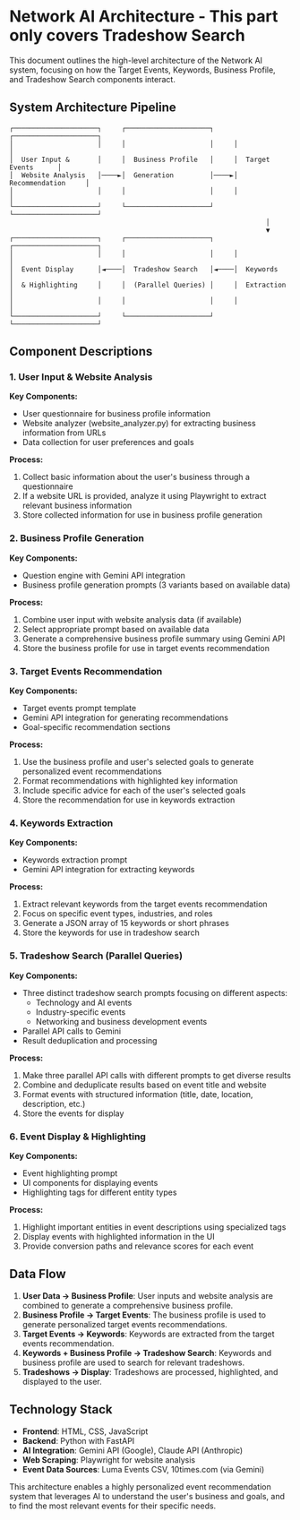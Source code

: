 # Network AI Architecture - This part only covers Tradeshow Search

This document outlines the high-level architecture of the Network AI system, focusing on how the Target Events, Keywords, Business Profile, and Tradeshow Search components interact.

## System Architecture Pipeline

```
┌─────────────────────┐     ┌─────────────────────┐     ┌─────────────────────┐
│                     │     │                     │     │                     │
│  User Input &       │     │  Business Profile   │     │  Target Events      │
│  Website Analysis   │────►│  Generation         │────►│  Recommendation     │
│                     │     │                     │     │                     │
└─────────────────────┘     └─────────────────────┘     └─────────────────────┘
                                                                │
                                                                ▼
┌─────────────────────┐     ┌─────────────────────┐     ┌─────────────────────┐
│                     │     │                     │     │                     │
│  Event Display      │◄────│  Tradeshow Search   │◄────│  Keywords           │
│  & Highlighting     │     │  (Parallel Queries) │     │  Extraction         │
│                     │     │                     │     │                     │
└─────────────────────┘     └─────────────────────┘     └─────────────────────┘
```

## Component Descriptions

### 1. User Input & Website Analysis

**Key Components:**
- User questionnaire for business profile information
- Website analyzer (website_analyzer.py) for extracting business information from URLs
- Data collection for user preferences and goals

**Process:**
1. Collect basic information about the user's business through a questionnaire
2. If a website URL is provided, analyze it using Playwright to extract relevant business information
3. Store collected information for use in business profile generation

### 2. Business Profile Generation

**Key Components:**
- Question engine with Gemini API integration
- Business profile generation prompts (3 variants based on available data)

**Process:**
1. Combine user input with website analysis data (if available)
2. Select appropriate prompt based on available data
3. Generate a comprehensive business profile summary using Gemini API
4. Store the business profile for use in target events recommendation

### 3. Target Events Recommendation

**Key Components:**
- Target events prompt template
- Gemini API integration for generating recommendations
- Goal-specific recommendation sections

**Process:**
1. Use the business profile and user's selected goals to generate personalized event recommendations
2. Format recommendations with highlighted key information
3. Include specific advice for each of the user's selected goals
4. Store the recommendation for use in keywords extraction

### 4. Keywords Extraction

**Key Components:**
- Keywords extraction prompt
- Gemini API integration for extracting keywords

**Process:**
1. Extract relevant keywords from the target events recommendation
2. Focus on specific event types, industries, and roles
3. Generate a JSON array of 15 keywords or short phrases
4. Store the keywords for use in tradeshow search

### 5. Tradeshow Search (Parallel Queries)

**Key Components:**
- Three distinct tradeshow search prompts focusing on different aspects:
  - Technology and AI events
  - Industry-specific events
  - Networking and business development events
- Parallel API calls to Gemini
- Result deduplication and processing

**Process:**
1. Make three parallel API calls with different prompts to get diverse results
2. Combine and deduplicate results based on event title and website
3. Format events with structured information (title, date, location, description, etc.)
4. Store the events for display

### 6. Event Display & Highlighting

**Key Components:**
- Event highlighting prompt
- UI components for displaying events
- Highlighting tags for different entity types

**Process:**
1. Highlight important entities in event descriptions using specialized tags
2. Display events with highlighted information in the UI
3. Provide conversion paths and relevance scores for each event

## Data Flow

1. **User Data → Business Profile**: User inputs and website analysis are combined to generate a comprehensive business profile.
2. **Business Profile → Target Events**: The business profile is used to generate personalized target events recommendations.
3. **Target Events → Keywords**: Keywords are extracted from the target events recommendation.
4. **Keywords + Business Profile → Tradeshow Search**: Keywords and business profile are used to search for relevant tradeshows.
5. **Tradeshows → Display**: Tradeshows are processed, highlighted, and displayed to the user.

## Technology Stack

- **Frontend**: HTML, CSS, JavaScript
- **Backend**: Python with FastAPI
- **AI Integration**: Gemini API (Google), Claude API (Anthropic)
- **Web Scraping**: Playwright for website analysis
- **Event Data Sources**: Luma Events CSV, 10times.com (via Gemini)

This architecture enables a highly personalized event recommendation system that leverages AI to understand the user's business and goals, and to find the most relevant events for their specific needs.
